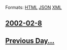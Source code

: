 
Formats: [HTML](2002/02/8/index.html)  [JSON](2002/02/8/index.json)  [XML](2002/02/8/index.xml)  

## [2002-02-8](/news/2002/02/8/index.md)

## [Previous Day...](/news/2002/02/7/index.md)

